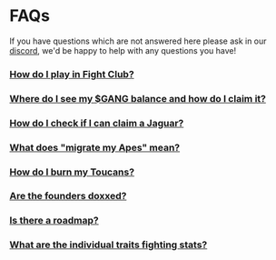 # FAQs

If you have questions which are not answered here please ask in our [discord](https://discord.com/invite/apegang), we'd be happy to help with any questions you have!

### [How do I play in Fight Club?](how-do-i-play-in-fight-club.md)

### [Where do I see my $GANG balance and how do I claim it?](where-do-i-see-my-usdgang-balance-and-how-do-i-claim-it.md)

### [How do I check if I can claim a Jaguar?](how-do-i-check-if-i-can-claim-a-jaguar.md)

### [What does "migrate my Apes" mean?](what-does-migrate-my-apes-mean.md)

### [How do I burn my Toucans?](how-do-i-burn-my-toucans.md)

### [Are the founders doxxed?](are-the-founders-doxxed.md)

### [Is there a roadmap?](is-there-a-roadmap.md)

### [What are the individual traits fighting stats?](which-traits-are-good-for-fighting.md)
